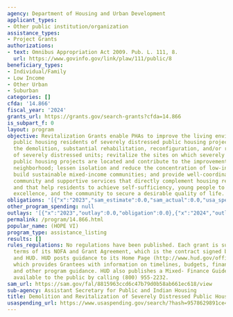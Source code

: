 ```yaml
---
agency: Department of Housing and Urban Development
applicant_types:
- Other public institution/organization
assistance_types:
- Project Grants
authorizations:
- text: Omnibus Appropriation Act 2009. Pub. L. 111, 8.
  url: https://www.govinfo.gov/link/plaw/111/public/8
beneficiary_types:
- Individual/Family
- Low Income
- Other Urban
- Suburban
categories: []
cfda: '14.866'
fiscal_year: '2024'
grants_url: https://grants.gov/search-grants?cfda=14.866
is_subpart_f: 0
layout: program
objective: Revitalization Grants enable PHAs to improve the living environment for
  public housing residents of severely distressed public housing projects through
  the demolition, substantial rehabilitation, reconfiguration, and/or replacement
  of severely distressed units; revitalize the sites on which severely distressed
  public housing projects are located and contribute to the improvement of the surrounding
  neighborhood; lessen isolation and reduce the concentration of low-income families;
  build sustainable mixed-income communities; and provide well-coordinated, results-based
  community and supportive services that directly complement housing redevelopment
  and that help residents to achieve self-sufficiency, young people to obtain educational
  excellence, and the community to secure a desirable quality of life.
obligations: '[{"x":"2023","sam_estimate":0.0,"sam_actual":0.0,"usa_spending_actual":0.0},{"x":"2024","sam_estimate":0.0,"sam_actual":0.0,"usa_spending_actual":1161135.73},{"x":"2025","sam_estimate":0.0,"sam_actual":0.0,"usa_spending_actual":0.0}]'
other_program_spending: null
outlays: '[{"x":"2023","outlay":0.0,"obligation":0.0},{"x":"2024","outlay":0.0,"obligation":1161135.73},{"x":"2025","outlay":0.0,"obligation":0.0}]'
permalink: /program/14.866.html
popular_name: (HOPE VI)
program_type: assistance_listing
results: []
rules_regulations: No regulations have been published. Each grant is subject to the
  terms of its NOFA and Grant Agreement, which is the contract signed by the Grantee
  and HUD. HUD posts guidance to its Home Page (http://www.hud.gov/offices/pih/programs/ph/hope6/)
  which provides Grantees with information on timelines, budgets, financial instructions,
  and other program guidance. HUD also publishes a Mixed- Finance Guidebook that is
  available to the public by calling (800) 955-2232.
sam_url: https://sam.gov/fal/8815963ccd6c47b79d0b58ab661ec618/view
sub-agency: Assistant Secretary for Public and Indian Housing
title: Demolition and Revitalization of Severely Distressed Public Housing
usaspending_url: https://www.usaspending.gov/search/?hash=9578629891ce42219bbf9eb4fbb5421d
---
```

